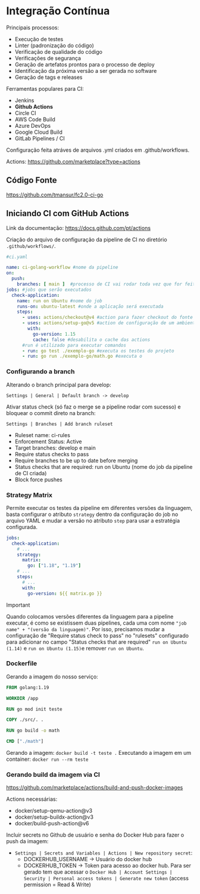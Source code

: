 # Integração Contínua

Principais processos:

- Execução de testes
- Linter (padronização do código)
- Verificação de qualidade do código
- Verificações de segurança
- Geração de artefatos prontos para o processo de deploy
- Identificação da próxima versão a ser gerada no software
- Geração de tags e releases

Ferramentas populares para CI:

- Jenkins
- **Github Actions**
- Circle CI
- AWS Code Build
- Azure DevOps
- Google Cloud Build
- GitLab Pipelines / CI

Configuração feita atráves de arquivos .yml criados em .github/workflows.

Actions: https://github.com/marketplace?type=actions

## Código Fonte

https://github.com/tmansur/fc2.0-ci-go

## Iniciando CI com GitHub Actions

Link da documentação: https://docs.github.com/pt/actions

Criação do arquivo de configuração da pipeline de CI no diretório `.github/workflows/`.

```YAML
#ci.yaml

name: ci-golang-workflow #nome da pipeline
on:
  push:
    branches: [ main ]  #processo de CI vai rodar toda vez que for feito um push na branch main
jobs: #jobs que serão executados
  check-application:
    name: run on Ubuntu #nome do job
    runs-on: ubuntu-latest #onde a aplicação será executada
    steps:
      - uses: actions/checkout@v4 #action para fazer checkout do fonte a ser utilizado
      - uses: actions/setup-go@v5 #action de configuração de um ambiente com Golang
        with:
          go-version: 1.15
          cache: false #desabilita o cache das actions
      #run é utilizado para executar comandos
      - run: go test ./exemplo-go #executa os testes do projeto
      - run: go run ./exemplo-go/math.go #executa o
```

### Configurando a branch

Alterando o branch principal para develop:

`Settings | General | Default branch -> develop`

Ativar status check (só faz o merge se a pipeline rodar com sucesso) e bloquear o commit direto na branch:

`Settings | Branches | Add branch ruleset`

- Ruleset name: ci-rules
- Enforcement Status: Active
- Target branches: develop e main
- Require status checks to pass
- Require branches to be up to date before merging
- Status checks that are required: run on Ubuntu (nome do job da pipeline de CI criada)
- Block force pushes

### Strategy Matrix

Permite executar os testes da pipeline em diferentes versões da linguagem, basta configurar o atributo `strategy` dentro da configuração do job no arquivo YAML e mudar a versão no atributo `step` para usar a estratégia configurada.

```YAML
jobs:
  check-application:
    # ...
    strategy:
      matrix:
        go: ["1.18", "1.19"]
    # ...
    steps:
      # ...
      with:
        go-version: ${{ matrix.go }}
```

> [!IMPORTANT]
> Quando colocamos versões diferentes da linguagem para a pipeline executar, é como se existissem duas pipelines, cada uma com nome `"job name" + "(versão da linguagem)"`.
> Por isso, precisamos mudar a configuração de "Require status check to pass" no "rulesets" configurado para adicionar no campo "Status checks that are required" `run on Ubuntu (1.14)` e `run on Ubuntu (1.15)`e remover `run on Ubuntu`.

### Dockerfile

Gerando a imagem do nosso serviço:

```Dockerfile
FROM golang:1.19

WORKDIR /app

RUN go mod init teste

COPY ./src/. .

RUN go build -o math

CMD ["./math"]
```

Gerando a imagem: `docker build -t teste .`
Executando a imagem em um container: `docker run --rm teste`

### Gerando build da imagem via CI

https://github.com/marketplace/actions/build-and-push-docker-images

Actions necessárias:

- docker/setup-qemu-action@v3
- docker/setup-buildx-action@v3
- docker/build-push-action@v6

Incluir secrets no Github de usuário e senha do Docker Hub para fazer o push da imagem:

- `Settings | Secrets and Variables | Actions | New repository secret`:
  - DOCKERHUB_USERNAME -> Usuário do docker hub
  - DOCKERHUB_TOKEN -> Token para acesso ao docker hub. Para ser gerado tem que acessar o `Docker Hub | Account Settings | Security | Personal access tokens | Generate new token` (access permission = Read & Write)
